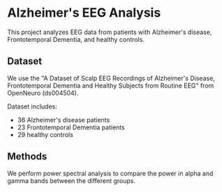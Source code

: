 # Alzheimer's EEG Analysis

This project analyzes EEG data from patients with Alzheimer's disease, Frontotemporal Dementia, and healthy controls.

## Dataset

We use the "A Dataset of Scalp EEG Recordings of Alzheimer's Disease, Frontotemporal Dementia and Healthy Subjects from Routine EEG" from OpenNeuro (ds004504).

Dataset includes:
- 36 Alzheimer's disease patients
- 23 Frontotemporal Dementia patients
- 29 healthy controls

## Methods

We perform power spectral analysis to compare the power in alpha and gamma bands between the different groups.
